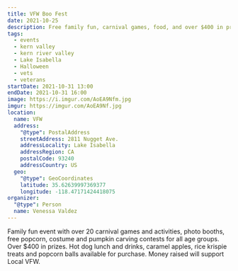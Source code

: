 ```yaml
---
title: VFW Boo Fest
date: 2021-10-25
description: Free family fun, carnival games, food, and over $400 in prizes. Costume and pumpkin carving contests for all ages. Support your local vets.
tags:
  - events
  - kern valley
  - kern river valley
  - Lake Isabella
  - Halloween
  - vets
  - veterans
startDate: 2021-10-31 13:00
endDate: 2021-10-31 16:00
image: https://i.imgur.com/AoEA9Nfm.jpg
imgur: https://imgur.com/AoEA9Nf.jpg
location:
  name: VFW
  address:
    "@type": PostalAddress
    streetAddress: 2811 Nugget Ave.
    addressLocality: Lake Isabella
    addressRegion: CA
    postalCode: 93240
    addressCountry: US
  geo:
    "@type": GeoCoordinates
    latitude: 35.62639997369377
    longitude: -118.47171424418075
organizer:
  "@type": Person
  name: Venessa Valdez
---
```

Family fun event with over 20 carnival games and activities, photo booths, free popcorn, costume and pumpkin carving contests for all age groups. Over $400 in prizes. Hot dog lunch and drinks, caramel apples, rice krispie treats and popcorn balls available for purchase. Money raised will support Local VFW.
